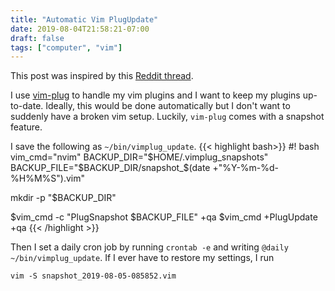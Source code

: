 ```yaml
---
title: "Automatic Vim PlugUpdate"
date: 2019-08-04T21:58:21-07:00
draft: false
tags: ["computer", "vim"]
---
```


This post was inspired by this [Reddit
thread](https://www.reddit.com/r/vim/comments/clf6l2/vimplug_run_plugupdate_every_week_automatically/).

I use [vim-plug](https://github.com/junegunn/vim-plug) to handle my vim
plugins and I want to keep my plugins up-to-date. Ideally, this would be done
automatically but I don't want to suddenly have a broken vim setup. Luckily,
`vim-plug` comes with a snapshot feature.

I save the following as `~/bin/vimplug_update`.
{{< highlight bash>}}
#! bash
vim_cmd="nvim"
BACKUP_DIR="$HOME/.vimplug_snapshots"
BACKUP_FILE="$BACKUP_DIR/snapshot_$(date +"%Y-%m-%d-%H%M%S").vim"

mkdir -p "$BACKUP_DIR"

$vim_cmd -c "PlugSnapshot $BACKUP_FILE" +qa
$vim_cmd +PlugUpdate +qa
{{< /highlight >}}

Then I set a daily cron job by running `crontab -e` and writing
`@daily ~/bin/vimplug_update`. If I ever have to restore my settings, I run
```
vim -S snapshot_2019-08-05-085852.vim
```

